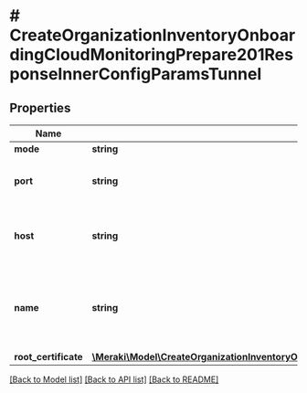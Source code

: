 # # CreateOrganizationInventoryOnboardingCloudMonitoringPrepare201ResponseInnerConfigParamsTunnel

## Properties

Name | Type | Description | Notes
------------ | ------------- | ------------- | -------------
**mode** | **string** |  | [optional]
**port** | **string** | The port used for the ssh tunnel. | [optional]
**host** | **string** | SSH tunnel URL used to connect to the device | [optional]
**name** | **string** | The name of the tunnel we are attempting to connect to | [optional]
**root_certificate** | [**\Meraki\Model\CreateOrganizationInventoryOnboardingCloudMonitoringPrepare201ResponseInnerConfigParamsTunnelRootCertificate**](CreateOrganizationInventoryOnboardingCloudMonitoringPrepare201ResponseInnerConfigParamsTunnelRootCertificate.md) |  | [optional]

[[Back to Model list]](../../README.md#models) [[Back to API list]](../../README.md#endpoints) [[Back to README]](../../README.md)
